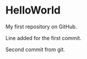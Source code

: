 HelloWorld
==========

My first repository on GitHub.

Line added for the first commit.

Second commit from git.
